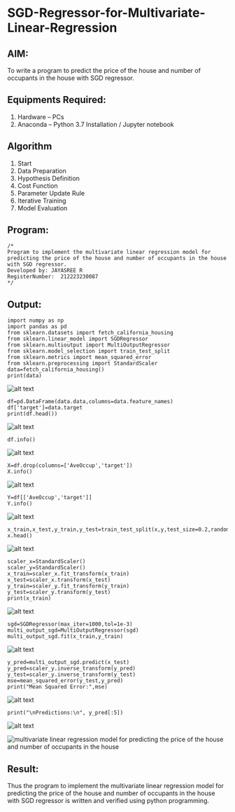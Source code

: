 # SGD-Regressor-for-Multivariate-Linear-Regression

## AIM:
To write a program to predict the price of the house and number of occupants in the house with SGD regressor.

## Equipments Required:
1. Hardware – PCs
2. Anaconda – Python 3.7 Installation / Jupyter notebook

## Algorithm
1. Start
2. Data Preparation
3. Hypothesis Definition
4. Cost Function
5. Parameter Update Rule
6. Iterative Training
7. Model Evaluation

## Program:
```
/*
Program to implement the multivariate linear regression model for predicting the price of the house and number of occupants in the house with SGD regressor.
Developed by: JAYASREE R
RegisterNumber:  212223230087
*/
```

## Output:
```
import numpy as np
import pandas as pd
from sklearn.datasets import fetch_california_housing
from sklearn.linear_model import SGDRegressor
from sklearn.multioutput import MultiOutputRegressor
from sklearn.model_selection import train_test_split
from sklearn.metrics import mean_squared_error
from sklearn.preprocessing import StandardScaler
data=fetch_california_housing()
print(data)
```
![alt text](image.png)

```
df=pd.DataFrame(data.data,columns=data.feature_names)
df['target']=data.target
print(df.head())
```
![alt text](image-1.png)

```
df.info()
```
![alt text](image-2.png)

```
X=df.drop(columns=['AveOccup','target'])
X.info()
```
![alt text](image-3.png)

```
Y=df[['AveOccup','target']]
Y.info()
```
![alt text](image-4.png)

```
x_train,x_test,y_train,y_test=train_test_split(x,y,test_size=0.2,random_state=1)
x.head()
```
![alt text](image-5.png)

```
scaler_x=StandardScaler()
scaler_y=StandardScaler()
x_train=scaler_x.fit_transform(x_train)
x_test=scaler_x.transform(x_test)
y_train=scaler_y.fit_transform(y_train)
y_test=scaler_y.transform(y_test)
print(x_train)
```
![alt text](image-6.png)

```
sgd=SGDRegressor(max_iter=1000,tol=1e-3)
multi_output_sgd=MultiOutputRegressor(sgd)
multi_output_sgd.fit(x_train,y_train)
```
![alt text](image-7.png)

```
y_pred=multi_output_sgd.predict(x_test)
y_pred=scaler_y.inverse_transform(y_pred)
y_test=scaler_y.inverse_transform(y_test)
mse=mean_squared_error(y_test,y_pred)
print("Mean Squared Error:",mse)
```
![alt text](image-8.png)

```
print("\nPredictions:\n", y_pred[:5])
```
![alt text](image-9.png)

![multivariate linear regression model for predicting the price of the house and number of occupants in the house](sam.png)


## Result:
Thus the program to implement the multivariate linear regression model for predicting the price of the house and number of occupants in the house with SGD regressor is written and verified using python programming.
